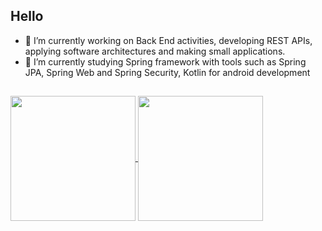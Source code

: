 ## Hello

- 🔭 I’m currently working on Back End activities, developing REST APIs, applying software architectures and making small applications.
- 🌱 I’m currently studying Spring framework with tools such as Spring JPA, Spring Web and Spring Security, Kotlin for android development

##

<a href="https://github.com/ViniciusSugawara">
  <img align="center" height="200em" src="https://github-readme-stats.vercel.app/api?username=ViniciusSugawara&theme=github_dark&show_icons=true" />
</a>
<a href="https://github.com/ViniciusSugawara">
  <img align="center" height="200em" src="https://github-readme-stats.vercel.app/api/top-langs/?username=ViniciusSugawara&theme=tokyonight" />
</a>
